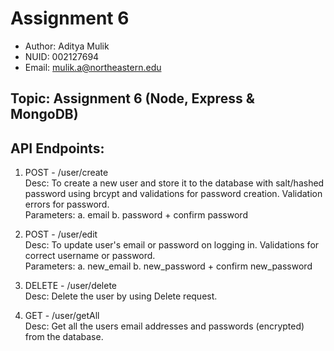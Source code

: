 
# Assignment 6

- Author: Aditya Mulik
- NUID: 002127694
- Email: mulik.a@northeastern.edu

## Topic: Assignment 6 (Node, Express & MongoDB)


## API Endpoints:

1. POST - /user/create \
Desc: To create a new user and store it to the database with salt/hashed password using brcypt and validations for password creation. Validation errors for password. \
Parameters: a. email 
            b. password + confirm password 

2. POST - /user/edit \
Desc: To update user's email or password on logging in. Validations for correct username or password. \
Parameters: a. new_email
            b. new_password + confirm new_password

3. DELETE - /user/delete \
Desc: Delete the user by using Delete request.

4. GET - /user/getAll \
Desc: Get all the users email addresses and passwords (encrypted) from the database.

